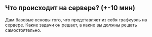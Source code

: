 ## Что происходит на сервере? (+-10 мин)

Дам базовые основы того, что представляет из себя графкуэль на сервере. Какие задачи он решает, а какие вы должны решать самостоятельно.
